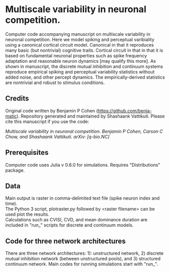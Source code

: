 # Multiscale variability in neuronal competition.

Computer code accompanying manuscript on multiscale variability in neuronal competition. Here we model spiking and perceptual varibiality using a canonical cortical circuit model. Canonical in that it reproduces many basic (but nontrivial) cognitive traits. Cortical circuit in that in that it is based on fundamental neuronal properties such as spike frequency adaptation and reasonable neuron dynamics [may qualify this more]. As shown in manuscript, the discrete mutual inhibition and continuum systems reproduce empirical spiking and perceptual variability statistics without added noise, and other percept dynamics. The empirically-derived statistics are nontrivial and robust to stimulus conditions.

## Credits

Original code written by Benjamin P Cohen (<url>https://github.com/benja-matic</url>). Repository generated and maintained by Shashaank Vattikuti. Please cite this manuscript if you use the code:

<i>Multiscale variability in neuronal competition. Benjamin P Cohen, Carson C Chow, and Shashaank Vattikuti. 	arXiv: [q-bio.NC]</i>

## Prerequisites

Computer code uses Julia v 0.6.0 for simulations. Requires "Distributions" package.

## Data

Main output is raster in comma-delimited text file (spike neuron index and time).<br>
The Python 3 script, plotraster.py followed by &lt;raster filename&gt; can be used plot the results.<br>
Calculations such as CVISI, CVD, and mean dominance duration are included in "run_" scripts for discrete and continuum models.   

## Code for three network architectures

There are three network architectures: 1): unstructured network, 2) discrete mutual inhibition network (between unstructured pools), and 3) structured continuum network. Main codes for running simulations start with "run_".


<!--What things you need to install the software and how to install them -->
